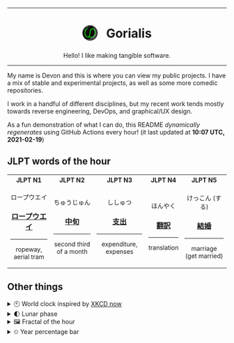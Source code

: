 ***

<h1 align="center">
<sub>
    <img src="readme/resources/avatar.png" height="36">
</sub>
&nbsp;
Gorialis
</h1>
<p align="center">
Hello! I like making tangible software.
</p>

***

My name is Devon and this is where you can view my public projects. I have a mix of stable and experimental projects, as well as some more comedic repositories.

I work in a handful of different disciplines, but my recent work tends mostly towards reverse engineering, DevOps, and graphical/UX design.

As a fun demonstration of what I can do, this README *dynamically regenerates* using GitHub Actions every hour! (it last updated at **10:07 UTC, 2021-02-19**)

<h2>JLPT words of the hour</h2>
<table>
    <tr>
        <th>JLPT N1</th>
        <th>JLPT N2</th>
        <th>JLPT N3</th>
        <th>JLPT N4</th>
        <th>JLPT N5</th>
    </tr>
    <tr>
        <td>
            <p align="center">ロープウエイ</p>
            <h3 align="center"><b><a href="https://jisho.org/search/%E3%83%AD%E3%83%BC%E3%83%97%E3%82%A6%E3%82%A8%E3%82%A4">ロープウエイ</a></b></h3>
            <hr>
            <p align="center">ropeway,<wbr> aerial tram</p>
        </td>
        <td>
            <p align="center">ちゅうじゅん</p>
            <h3 align="center"><b><a href="https://jisho.org/search/%E4%B8%AD%E6%97%AC">中旬</a></b></h3>
            <hr>
            <p align="center">second third of a month</p>
        </td>
        <td>
            <p align="center">ししゅつ</p>
            <h3 align="center"><b><a href="https://jisho.org/search/%E6%94%AF%E5%87%BA">支出</a></b></h3>
            <hr>
            <p align="center">expenditure,<wbr> expenses</p>
        </td>
        <td>
            <p align="center">ほんやく</p>
            <h3 align="center"><b><a href="https://jisho.org/search/%E7%BF%BB%E8%A8%B3">翻訳</a></b></h3>
            <hr>
            <p align="center">translation</p>
        </td>
        <td>
            <p align="center">けっこん (する)</p>
            <h3 align="center"><b><a href="https://jisho.org/search/%E7%B5%90%E5%A9%9A">結婚</a></b></h3>
            <hr>
            <p align="center">marriage (get married)</p>
        </td>
    </tr>
</table>

<h2>Other things</h2>
<details>
<summary>🕙  World clock inspired by <a href="https://xkcd.com/now">XKCD now</a></summary>

> <img src="generated/now.png" width="512">

</details>
<details>
<summary>🌓 Lunar phase</summary>

The moon is approximately 28.06% through its phase (First Quarter).

</details>
<details>
<summary>&#x1f5bc; Fractal of the hour</summary>

> <img src="generated/fractal.png" width="512">

</details>
<details>
<summary>&#x23f2; Year percentage bar</summary>
<pre><code>2021 [██▁▁▁▁▁▁▁▁▁▁▁▁▁▁▁▁▁▁] 13.54%</code></pre>
</details>
